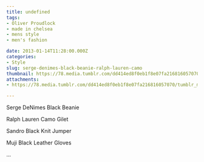 ```yaml
---
title: undefined
tags:
- Oliver Proudlock
- made in chelsea
- mens style
- men's fashion

date: 2013-01-14T11:28:00.000Z
categories:
- Style
slug: serge-denimes-black-beanie-ralph-lauren-camo
thumbnail: https://78.media.tumblr.com/dd414ed8f0eb1f8e07fa216816057070/tumblr_mgm56r9raW1rhrm24o1_r1_540.jpg
attachments:
- https://78.media.tumblr.com/dd414ed8f0eb1f8e07fa216816057070/tumblr_mgm56r9raW1rhrm24o1_r1_1280.jpg

---
```


Serge DeNimes Black Beanie 

  Ralph Lauren Camo Gilet 

  Sandro Black Knit Jumper 

  Muji Black Leather Gloves 

 ...

